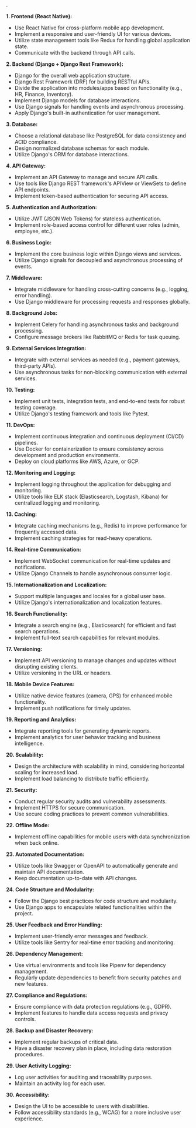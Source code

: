 .

**1. Frontend (React Native):**
   - Use React Native for cross-platform mobile app development.
   - Implement a responsive and user-friendly UI for various devices.
   - Utilize state management tools like Redux for handling global application state.
   - Communicate with the backend through API calls.

**2. Backend (Django + Django Rest Framework):**
   - Django for the overall web application structure.
   - Django Rest Framework (DRF) for building RESTful APIs.
   - Divide the application into modules/apps based on functionality (e.g., HR, Finance, Inventory).
   - Implement Django models for database interactions.
   - Use Django signals for handling events and asynchronous processing.
   - Apply Django's built-in authentication for user management.

**3. Database:**
   - Choose a relational database like PostgreSQL for data consistency and ACID compliance.
   - Design normalized database schemas for each module.
   - Utilize Django's ORM for database interactions.

**4. API Gateway:**
   - Implement an API Gateway to manage and secure API calls.
   - Use tools like Django REST framework's APIView or ViewSets to define API endpoints.
   - Implement token-based authentication for securing API access.

**5. Authentication and Authorization:**
   - Utilize JWT (JSON Web Tokens) for stateless authentication.
   - Implement role-based access control for different user roles (admin, employee, etc.).

**6. Business Logic:**
   - Implement the core business logic within Django views and services.
   - Utilize Django signals for decoupled and asynchronous processing of events.

**7. Middleware:**
   - Integrate middleware for handling cross-cutting concerns (e.g., logging, error handling).
   - Use Django middleware for processing requests and responses globally.

**8. Background Jobs:**
   - Implement Celery for handling asynchronous tasks and background processing.
   - Configure message brokers like RabbitMQ or Redis for task queuing.

**9. External Services Integration:**
   - Integrate with external services as needed (e.g., payment gateways, third-party APIs).
   - Use asynchronous tasks for non-blocking communication with external services.

**10. Testing:**
   - Implement unit tests, integration tests, and end-to-end tests for robust testing coverage.
   - Utilize Django's testing framework and tools like Pytest.

**11. DevOps:**
   - Implement continuous integration and continuous deployment (CI/CD) pipelines.
   - Use Docker for containerization to ensure consistency across development and production environments.
   - Deploy on cloud platforms like AWS, Azure, or GCP.

**12. Monitoring and Logging:**
   - Implement logging throughout the application for debugging and monitoring.
   - Utilize tools like ELK stack (Elasticsearch, Logstash, Kibana) for centralized logging and monitoring.

**13. Caching:**
   - Integrate caching mechanisms (e.g., Redis) to improve performance for frequently accessed data.
   - Implement caching strategies for read-heavy operations.

**14. Real-time Communication:**
   - Implement WebSocket communication for real-time updates and notifications.
   - Utilize Django Channels to handle asynchronous consumer logic.

**15. Internationalization and Localization:**
   - Support multiple languages and locales for a global user base.
   - Utilize Django's internationalization and localization features.

**16. Search Functionality:**
   - Integrate a search engine (e.g., Elasticsearch) for efficient and fast search operations.
   - Implement full-text search capabilities for relevant modules.

**17. Versioning:**
   - Implement API versioning to manage changes and updates without disrupting existing clients.
   - Utilize versioning in the URL or headers.

**18. Mobile Device Features:**
   - Utilize native device features (camera, GPS) for enhanced mobile functionality.
   - Implement push notifications for timely updates.

**19. Reporting and Analytics:**
   - Integrate reporting tools for generating dynamic reports.
   - Implement analytics for user behavior tracking and business intelligence.

**20. Scalability:**
   - Design the architecture with scalability in mind, considering horizontal scaling for increased load.
   - Implement load balancing to distribute traffic efficiently.

**21. Security:**
   - Conduct regular security audits and vulnerability assessments.
   - Implement HTTPS for secure communication.
   - Use secure coding practices to prevent common vulnerabilities.

**22. Offline Mode:**
   - Implement offline capabilities for mobile users with data synchronization when back online.

**23. Automated Documentation:**
   - Utilize tools like Swagger or OpenAPI to automatically generate and maintain API documentation.
   - Keep documentation up-to-date with API changes.

**24. Code Structure and Modularity:**
   - Follow the Django best practices for code structure and modularity.
   - Use Django apps to encapsulate related functionalities within the project.

**25. User Feedback and Error Handling:**
   - Implement user-friendly error messages and feedback.
   - Utilize tools like Sentry for real-time error tracking and monitoring.

**26. Dependency Management:**
   - Use virtual environments and tools like Pipenv for dependency management.
   - Regularly update dependencies to benefit from security patches and new features.

**27. Compliance and Regulations:**
   - Ensure compliance with data protection regulations (e.g., GDPR).
   - Implement features to handle data access requests and privacy controls.

**28. Backup and Disaster Recovery:**
   - Implement regular backups of critical data.
   - Have a disaster recovery plan in place, including data restoration procedures.

**29. User Activity Logging:**
   - Log user activities for auditing and traceability purposes.
   - Maintain an activity log for each user.

**30. Accessibility:**
   - Design the UI to be accessible to users with disabilities.
   - Follow accessibility standards (e.g., WCAG) for a more inclusive user experience.


